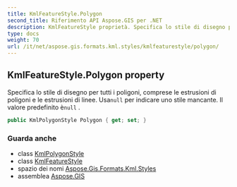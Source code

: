 ```yaml
---
title: KmlFeatureStyle.Polygon
second_title: Riferimento API Aspose.GIS per .NET
description: KmlFeatureStyle proprietà. Specifica lo stile di disegno per tutti i poligoni comprese le estrusioni di poligoni e le estrusioni di linee. Usanull per indicare uno stile mancante. Il valore predefinito ènull .
type: docs
weight: 70
url: /it/net/aspose.gis.formats.kml.styles/kmlfeaturestyle/polygon/
---
```

## KmlFeatureStyle.Polygon property

Specifica lo stile di disegno per tutti i poligoni, comprese le estrusioni di poligoni e le estrusioni di linee. Usa`null` per indicare uno stile mancante. Il valore predefinito è`null` .

```csharp
public KmlPolygonStyle Polygon { get; set; }
```

### Guarda anche

* class [KmlPolygonStyle](../../kmlpolygonstyle/)
* class [KmlFeatureStyle](../)
* spazio dei nomi [Aspose.Gis.Formats.Kml.Styles](../../kmlfeaturestyle/)
* assemblea [Aspose.GIS](../../../)


